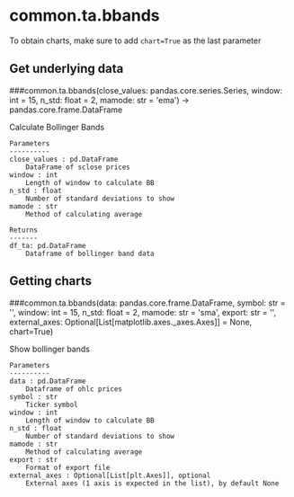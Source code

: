 # common.ta.bbands

To obtain charts, make sure to add `chart=True` as the last parameter

## Get underlying data 
###common.ta.bbands(close_values: pandas.core.series.Series, window: int = 15, n_std: float = 2, mamode: str = 'ema') -> pandas.core.frame.DataFrame

Calculate Bollinger Bands

    Parameters
    ----------
    close_values : pd.DataFrame
        DataFrame of sclose prices
    window : int
        Length of window to calculate BB
    n_std : float
        Number of standard deviations to show
    mamode : str
        Method of calculating average

    Returns
    -------
    df_ta: pd.DataFrame
        Dataframe of bollinger band data

## Getting charts 
###common.ta.bbands(data: pandas.core.frame.DataFrame, symbol: str = '', window: int = 15, n_std: float = 2, mamode: str = 'sma', export: str = '', external_axes: Optional[List[matplotlib.axes._axes.Axes]] = None, chart=True)

Show bollinger bands

    Parameters
    ----------
    data : pd.DataFrame
        Dataframe of ohlc prices
    symbol : str
        Ticker symbol
    window : int
        Length of window to calculate BB
    n_std : float
        Number of standard deviations to show
    mamode : str
        Method of calculating average
    export : str
        Format of export file
    external_axes : Optional[List[plt.Axes]], optional
        External axes (1 axis is expected in the list), by default None
